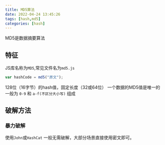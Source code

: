 ```yaml
---
title: MD5算法
date: 2022-04-24 13:45:26
tags: [hash,md5]
categories: [hash]
---
```


MD5是数据摘要算法

## 特征
JS库名称为`MD5`,常见文件名为`md5.js`
```js
var hashCode = md5("原文");
```

128位（16字节）的hash值，固定长度（32或64位）
一个数据的MD5值是唯一的
一般为 `0-9` 和 `a-f(不区分大小写)` 组成

## 破解方法
### 暴力破解
使用`John`或`HashCat`
一般无需破解，大部分场景直接使用密文即可。